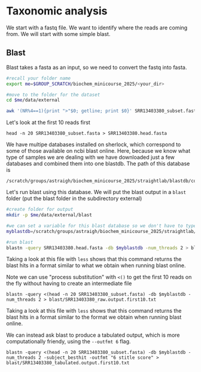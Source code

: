 # Taxonomic analysis

We start with a fastq file. We want to identify where the reads are coming from. We will start with some simple blast. 


## Blast

Blast takes a fasta as an input, so we need to convert the fastq into fasta.

```bash
#recall your folder name
export me=$GROUP_SCRATCH/biochem_minicourse_2025/<your_dir>

#move to the folder for the dataset
cd $me/data/external

awk '(NR%4==1){print ">"$0; getline; print $0}' SRR13403380_subset.fastq > SRR13403380_subset.fasta
```

Let's look at the first 10 reads first
```
head -n 20 SRR13403380_subset.fasta > SRR13403380.head.fasta
```

We have multipe databases installed on sherlock, which correspond to some of those available on ncbi blast online. Here, because we know what type of samples we are dealing with we have downloaded just a few databases and combined them into one blastdb. The path of this database is  
```
/scratch/groups/astraigh/biochem_minicourse_2025/straightlab/blastdb/combined_db
```

Let's run blast using this database. We will put the blast output in a `blast` folder (put the blast folder in the subdirectory external)

```bash
#create folder for output
mkdir -p $me/data/external/blast

#we can set a variable for this blast database so we don't have to type out the full path everytime
myblastdb=/scratch/groups/astraigh/biochem_minicourse_2025/straightlab/blastdb/combined_db

#run blast
blastn -query SRR13403380.head.fasta -db $myblastdb -num_threads 2 > blast/SRR13403380_rawoutput.first10.txt
```

Taking a look at this file with `less` shows that this command returns the blast hits in a format similar to what we obtain when running blast online. 

Note we can use "process substitution" with `<()` to get the first 10 reads on the fly without having to create an intermediate file

```
blastn -query <(head -n 20 SRR13403380_subset.fasta) -db $myblastdb -num_threads 2 > blast/SRR13403380_raw.output.first10.txt
```

Taking a look at this file with `less` shows that this command returns the blast hits in a format similar to the format we obtain when running blast online. 

We can instead ask blast to produce a tabulated output, which is more computationally friendy, using the `--outfmt 6` flag.

```
blastn -query <(head -n 20 SRR13403380_subset.fasta) -db $myblastdb -num_threads 2 -subject_besthit -outfmt "6 stitle score" > blast/SRR13403380_tabulated.output.first10.txt
```

